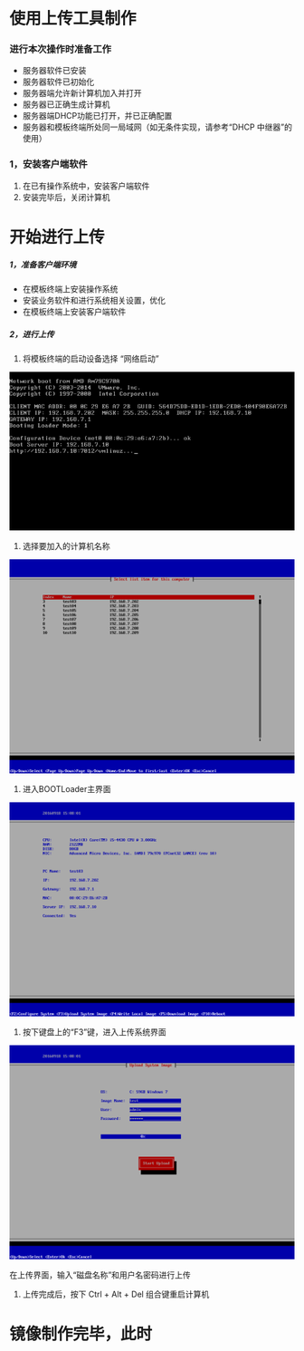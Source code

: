 # 使用上传工具制作

### 进行本次操作时准备工作

* 服务器软件已安装
* 服务器软件已初始化
* 服务器端允许新计算机加入并打开
* 服务器已正确生成计算机
* 服务器端DHCP功能已打开，并已正确配置
* 服务器和模板终端所处同一局域网（如无条件实现，请参考“DHCP 中继器”的使用）

### 1，安装客户端软件

1. 在已有操作系统中，安装客户端软件
2. 安装完毕后，关闭计算机



# 开始进行上传

##### 1，准备客户端环境

* 在模板终端上安装操作系统
* 安装业务软件和进行系统相关设置，优化
* 在模板终端上安装客户端软件

##### 2，进行上传

1. 将模板终端的启动设备选择 “网络启动”

![](/assets/18-2.png)

1. 选择要加入的计算机名称

![](/assets/18-1.png)

1. 进入BOOTLoader主界面

![](/assets/19-1.png)

1. 按下键盘上的“F3”键，进入上传系统界面

![](/assets/24-1.png)


在上传界面，输入“磁盘名称”和用户名密码进行上传

1. 上传完成后，按下 Ctrl + Alt + Del 组合键重启计算机



# 镜像制作完毕，此时




